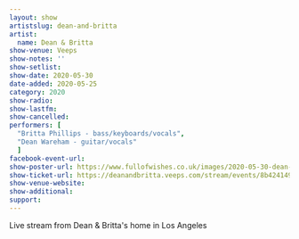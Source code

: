```yaml
---
layout: show
artistslug: dean-and-britta
artist:
  name: Dean & Britta
show-venue: Veeps
show-notes: ''
show-setlist:
show-date: 2020-05-30
date-added: 2020-05-25
category: 2020
show-radio:
show-lastfm:
show-cancelled:
performers: [
  "Britta Phillips - bass/keyboards/vocals",
  "Dean Wareham - guitar/vocals"
  ]
facebook-event-url:
show-poster-url: https://www.fullofwishes.co.uk/images/2020-05-30-dean-and-britta-veeps.jpg
show-ticket-url: https://deanandbritta.veeps.com/stream/events/8b4241490d72
show-venue-website:
show-additional:
support:
---
```

Live stream from Dean & Britta's home in Los Angeles 